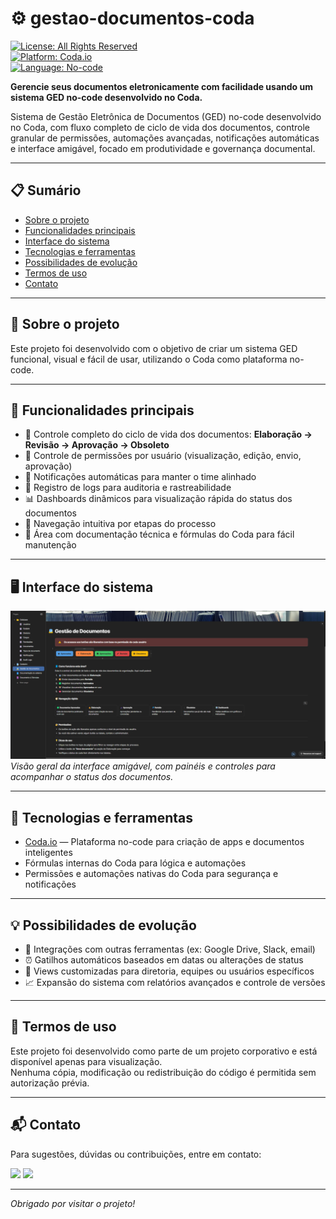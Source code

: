 # ⚙️ gestao-documentos-coda

[![License: All Rights Reserved](https://img.shields.io/badge/license-All%20Rights%20Reserved-red.svg)](LICENSE)  
[![Platform: Coda.io](https://img.shields.io/badge/platform-Coda.io-blue.svg)](https://coda.io)  
[![Language: No-code](https://img.shields.io/badge/language-No--code-brightgreen.svg)](https://coda.io)

**Gerencie seus documentos eletronicamente com facilidade usando um sistema GED no-code desenvolvido no Coda.**

Sistema de Gestão Eletrônica de Documentos (GED) no-code desenvolvido no Coda, com fluxo completo de ciclo de vida dos documentos, controle granular de permissões, automações avançadas, notificações automáticas e interface amigável, focado em produtividade e governança documental.

---

## 📋 Sumário

- [Sobre o projeto](#-sobre-o-projeto)  
- [Funcionalidades principais](#-funcionalidades-principais)  
- [Interface do sistema](#interface-do-sistema)
- [Tecnologias e ferramentas](#-tecnologias-e-ferramentas)  
- [Possibilidades de evolução](#-possibilidades-de-evolução)  
- [Termos de uso](#-termos-de-uso)  
- [Contato](#-contato)  

---

## 📂 Sobre o projeto

Este projeto foi desenvolvido com o objetivo de criar um sistema GED funcional, visual e fácil de usar, utilizando o Coda como plataforma no-code.

---

## 📌 Funcionalidades principais

- 🔄 Controle completo do ciclo de vida dos documentos: **Elaboração → Revisão → Aprovação → Obsoleto**
- 👥 Controle de permissões por usuário (visualização, edição, envio, aprovação)
- 🔔 Notificações automáticas para manter o time alinhado
- 📜 Registro de logs para auditoria e rastreabilidade
- 📊 Dashboards dinâmicos para visualização rápida do status dos documentos
- 🚀 Navegação intuitiva por etapas do processo
- 📖 Área com documentação técnica e fórmulas do Coda para fácil manutenção

---

<h2 id="interface-do-sistema">🖥️ Interface do sistema</h2>

![Screenshot do sistema](./assets/print-interface.png)  
*Visão geral da interface amigável, com painéis e controles para acompanhar o status dos documentos.*

---

## 🔧 Tecnologias e ferramentas

- [Coda.io](https://coda.io) — Plataforma no-code para criação de apps e documentos inteligentes  
- Fórmulas internas do Coda para lógica e automações  
- Permissões e automações nativas do Coda para segurança e notificações  

---

## 💡 Possibilidades de evolução

- 🔗 Integrações com outras ferramentas (ex: Google Drive, Slack, email)  
- ⏰ Gatilhos automáticos baseados em datas ou alterações de status  
- 👀 Views customizadas para diretoria, equipes ou usuários específicos  
- 📈 Expansão do sistema com relatórios avançados e controle de versões  

---

## 📄 Termos de uso

Este projeto foi desenvolvido como parte de um projeto corporativo e está disponível apenas para visualização.  
Nenhuma cópia, modificação ou redistribuição do código é permitida sem autorização prévia.

---

## 📬 Contato

Para sugestões, dúvidas ou contribuições, entre em contato:  

  <a href="https://www.linkedin.com/in/cssbreno" target="_blank"><img src="https://img.shields.io/badge/-LinkedIn-%230077B5?style=for-the-badge&logo=linkedin&logoColor=white" target="_blank"></a> 
  <a href = "mailto:cssbreno.dev@gmail.com"><img src="https://img.shields.io/badge/-Gmail-%23333?style=for-the-badge&logo=gmail&logoColor=white" target="_blank"></a>

---

*Obrigado por visitar o projeto!*

